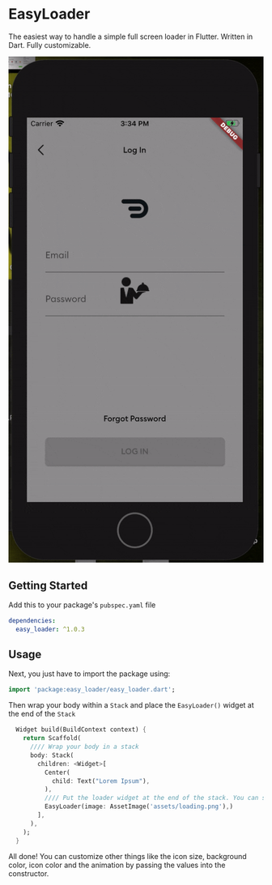 # EasyLoader

The easiest way to handle a simple full screen loader in Flutter. Written in Dart. Fully customizable.

![Screenshot](https://raw.githubusercontent.com/aligorithm/assets/master/ezgif-3-faf66acba323.gif)
## Getting Started

Add this to your package's `pubspec.yaml` file

```yaml
dependencies:
  easy_loader: ^1.0.3
```

## Usage

Next, you just have to import the package using:

```dart
import 'package:easy_loader/easy_loader.dart';
```

Then wrap your body within a `Stack` and place the `EasyLoader()` widget at the end of the `Stack`

```dart
  Widget build(BuildContext context) {
    return Scaffold(
      //// Wrap your body in a stack
      body: Stack(
        children: <Widget>[
          Center(
            child: Text("Lorem Ipsum"),
          ),
          //// Put the loader widget at the end of the stack. You can set it to appear based on a boolean. E.g. a loading flag.
          EasyLoader(image: AssetImage('assets/loading.png'),)
        ],
      ),
    );
  }
```

All done! You can customize other things like the icon size, background color, icon color and the animation by passing the values into the constructor.
